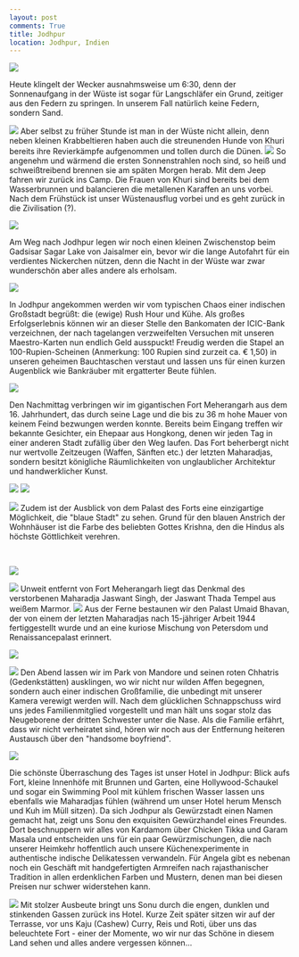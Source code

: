 ```yaml
---
layout: post
comments: True
title: Jodhpur
location: Jodhpur, Indien
---
```

<p>
<a href='http://whataboutas.data.s3.amazonaws.com/images/2015-04-13-jodhpur/DSC_1428.JPG' data-lightbox='Post' title='Sonnenaufgang über den Dünen'
><img class='img-wide' src='http://whataboutas.data.s3.amazonaws.com/images/2015-04-13-jodhpur/previews/DSC_1428.jpg' /></a>
</p>
<p>
Heute klingelt der Wecker ausnahmsweise um 6:30, denn der Sonnenaufgang in der Wüste ist sogar für Langschläfer ein Grund, zeitiger aus den Federn zu springen. In unserem Fall natürlich keine Federn, sondern Sand.
</p>
<!--more-->
<p>
<a href='http://whataboutas.data.s3.amazonaws.com/images/2015-04-13-jodhpur/DSC_1437.JPG' class='imageslink' data-lightbox='Post' title='Guten Morgen!'
><img class='links' src='http://whataboutas.data.s3.amazonaws.com/images/2015-04-13-jodhpur/thumbs/DSC_1437.JPG' /></a>
Aber selbst zu früher Stunde ist man in der Wüste nicht allein, denn neben kleinen Krabbeltieren haben auch die streunenden Hunde von Khuri bereits ihre Revierkämpfe aufgenommen und tollen durch die Dünen.
<a href='http://whataboutas.data.s3.amazonaws.com/images/2015-04-13-jodhpur/DSC_1448.JPG' class='imageslink' data-lightbox='Post' title='Morgenstimmung'
><img class='rechts' src='http://whataboutas.data.s3.amazonaws.com/images/2015-04-13-jodhpur/thumbs/DSC_1448.JPG' /></a>
So angenehm und wärmend die ersten Sonnenstrahlen noch sind, so heiß und schweißtreibend brennen sie am späten Morgen herab.
Mit dem Jeep fahren wir zurück ins Camp. Die Frauen von Khuri sind bereits bei dem Wasserbrunnen und balancieren die metallenen Karaffen an uns vorbei. Nach dem Frühstück ist unser Wüstenausflug vorbei und es geht zurück in die Zivilisation (?).
</p>
<p>
<a href='http://whataboutas.data.s3.amazonaws.com/images/2015-04-13-jodhpur/DSC_1478.JPG' data-lightbox='Post' title='Wasserbrunnen von Khuri'
><img class='img-wide' src='http://whataboutas.data.s3.amazonaws.com/images/2015-04-13-jodhpur/DSC_1478.JPG' /></a>
</p>
<p>
Am Weg nach Jodhpur legen wir noch einen kleinen Zwischenstop beim Gadsisar Sagar Lake von Jaisalmer ein, bevor wir die lange Autofahrt für ein verdientes Nickerchen nützen, denn die Nacht in der Wüste war zwar wunderschön aber alles andere als erholsam.
</p>
<p>
<a href='http://whataboutas.data.s3.amazonaws.com/images/2015-04-13-jodhpur/DSC_1513.JPG' data-lightbox='Post' title='Am Gadsisar Sagar Lake'
><img class='img-wide' src='http://whataboutas.data.s3.amazonaws.com/images/2015-04-13-jodhpur/DSC_1513.JPG' /></a>
</p>
<p>
In Jodhpur angekommen werden wir vom typischen Chaos einer indischen Großstadt begrüßt: die (ewige) Rush Hour und Kühe. Als großes Erfolgserlebnis können wir an dieser Stelle den Bankomaten der ICIC-Bank verzeichnen, der nach tagelangen verzweifelten Versuchen mit unseren Maestro-Karten nun endlich Geld ausspuckt! Freudig werden die Stapel an 100-Rupien-Scheinen (Anmerkung: 100 Rupien sind zurzeit ca. € 1,50) in unseren geheimen Bauchtaschen verstaut und lassen uns für einen kurzen Augenblick wie Bankräuber mit ergatterter Beute fühlen.
<p>
<a href='http://whataboutas.data.s3.amazonaws.com/images/2015-04-13-jodhpur/DSC_1528.JPG' data-lightbox='Post' title='Fort Meherangarh'
><img class='img-wide' src='http://whataboutas.data.s3.amazonaws.com/images/2015-04-13-jodhpur/DSC_1528.JPG' /></a>
</p>
<p>
Den Nachmittag verbringen wir im gigantischen Fort Meherangarh aus dem 16. Jahrhundert, das durch seine Lage und die bis zu 36 m hohe Mauer von keinem Feind bezwungen werden konnte. Bereits beim Eingang treffen wir bekannte Gesichter, ein Ehepaar aus Hongkong, denen wir jeden Tag in einer anderen Stadt zufällig über den Weg laufen.
Das Fort beherbergt nicht nur wertvolle Zeitzeugen (Waffen, Sänften etc.) der letzten Maharadjas, sondern besitzt königliche Räumlichkeiten von unglaublicher Architektur und handwerklicher Kunst.
</p>
<p>
<a href='http://whataboutas.data.s3.amazonaws.com/images/2015-04-13-jodhpur/DSC_1542.JPG' data-lightbox='Post' title='Im Fort'
><img class='img-wide' src='http://whataboutas.data.s3.amazonaws.com/images/2015-04-13-jodhpur/DSC_1542.JPG' /></a>
<a href='http://whataboutas.data.s3.amazonaws.com/images/2015-04-13-jodhpur/DSC_1562_rot.jpg' data-lightbox='Post' title='Schlafzimmer des Maharadjas'
><img class='img-wide' src='http://whataboutas.data.s3.amazonaws.com/images/2015-04-13-jodhpur/DSC_1562_rot.jpg' /></a>
</p>
<p>
<a href='http://whataboutas.data.s3.amazonaws.com/images/2015-04-13-jodhpur/DSC_1599.JPG' class='imageslink' data-lightbox='Post' title='Ausblick über die blauen Häuser von Jodhpur...'
><img class='rechts' src='http://whataboutas.data.s3.amazonaws.com/images/2015-04-13-jodhpur/thumbs/DSC_1599.JPG' /></a>
Zudem ist der Ausblick von dem Palast des Forts eine einzigartige Möglichkeit, die "blaue Stadt" zu sehen. Grund für den blauen Anstrich der Wohnhäuser ist die Farbe des beliebten Gottes Krishna, den die Hindus als höchste Göttlichkeit verehren.
</p>
<p>
</br>
</p>
<p>
<a href='http://whataboutas.data.s3.amazonaws.com/images/2015-04-13-jodhpur/DSC_1604.JPG' data-lightbox='Post' title='...welche vorwiegend von Brahmanen bewohnt werden.'
><img class='img-wide' src='http://whataboutas.data.s3.amazonaws.com/images/2015-04-13-jodhpur/DSC_1604.JPG' /></a>
</p>
<p>
<a href='http://whataboutas.data.s3.amazonaws.com/images/2015-04-13-jodhpur/DSC_1616.JPG' class='imageslink' data-lightbox='Post' title='Jaswant Thada Tempel'
><img class='links' src='http://whataboutas.data.s3.amazonaws.com/images/2015-04-13-jodhpur/thumbs/DSC_1616.JPG' /></a>
Unweit entfernt von Fort Meherangarh liegt das Denkmal des verstorbenen Maharadja Jaswant Singh, der Jaswant Thada Tempel aus weißem Marmor.
<a href='http://whataboutas.data.s3.amazonaws.com/images/2015-04-13-jodhpur/DSC_1555.JPG' class='imageslink' data-lightbox='Post' title='Umaid Bhavan'
><img class='rechts' src='http://whataboutas.data.s3.amazonaws.com/images/2015-04-13-jodhpur/thumbs/DSC_1555.JPG' /></a>
Aus der Ferne bestaunen wir den Palast Umaid Bhavan, der von einem der letzten Maharadjas nach 15-jähriger Arbeit 1944 fertiggestellt wurde und an eine kuriose Mischung von Petersdom und Renaissancepalast erinnert.
</p>
<p>
<a href='http://whataboutas.data.s3.amazonaws.com/images/2015-04-13-jodhpur/DSC_1622_rot.jpg' data-lightbox='Post' title='Park von Mandore'
><img class='img-wide' src='http://whataboutas.data.s3.amazonaws.com/images/2015-04-13-jodhpur/DSC_1622_rot.jpg' /></a>
</p>
<p>
<a href='http://whataboutas.data.s3.amazonaws.com/images/2015-04-13-jodhpur/DSC_1627.JPG' class='imageslink' data-lightbox='Post' title='Affige Stimmung im Park'
><img class='rechts' src='http://whataboutas.data.s3.amazonaws.com/images/2015-04-13-jodhpur/thumbs/DSC_1627.JPG' /></a>
Den Abend lassen wir im Park von Mandore und seinen roten Chhatris (Gedenkstätten) ausklingen, wo wir nicht nur wilden Affen begegnen, sondern auch einer indischen Großfamilie, die unbedingt mit unserer Kamera verewigt werden will.
Nach dem glücklichen Schnappschuss wird uns jedes Familienmitglied vorgestellt und man hält uns sogar stolz das Neugeborene der dritten Schwester unter die Nase. Als die Familie erfährt, dass wir nicht verheiratet sind, hören wir noch aus der Entfernung heiteren Austausch über den "handsome boyfriend".
</p>
<p>
<a href='http://whataboutas.data.s3.amazonaws.com/images/2015-04-13-jodhpur/DSC_1632.JPG' data-lightbox='Post' title='Indische Großfamilie'
><img class='img-wide' src='http://whataboutas.data.s3.amazonaws.com/images/2015-04-13-jodhpur/DSC_1632.JPG' /></a>
</p>
<p>
Die schönste Überraschung des Tages ist unser Hotel in Jodhpur: Blick aufs Fort, kleine Innenhöfe mit Brunnen und Garten, eine Hollywood-Schaukel und sogar ein Swimming Pool mit kühlem frischen Wasser lassen uns ebenfalls wie Maharadjas fühlen (während um unser Hotel herum Mensch und Kuh im Müll sitzen).
Da sich Jodhpur als Gewürzstadt einen Namen gemacht hat, zeigt uns Sonu den exquisiten Gewürzhandel eines Freundes. Dort beschnuppern wir alles von Kardamom über Chicken Tikka und Garam Masala und entscheiden uns für ein paar Gewürzmischungen, die nach unserer Heimkehr hoffentlich auch unsere Küchenexperimente in authentische indische Delikatessen verwandeln. Für Angela gibt es nebenan noch ein Geschäft mit handgefertigten Armreifen nach rajasthanischer Tradition in allen erdenklichen Farben und Mustern, denen man bei diesen Preisen nur schwer widerstehen kann.
</p>
<p>
<a href='http://whataboutas.data.s3.amazonaws.com/images/2015-04-13-jodhpur/DSC_1639.JPG' class='imageslink' data-lightbox='Post' title='Abendessen mit Blick auf Fort Meherangarh'
><img class='rechts' src='http://whataboutas.data.s3.amazonaws.com/images/2015-04-13-jodhpur/thumbs/DSC_1639.JPG' /></a>
Mit stolzer Ausbeute bringt uns Sonu durch die engen, dunklen und stinkenden Gassen zurück ins Hotel. 
Kurze Zeit später sitzen wir auf der Terrasse, vor uns Kaju (Cashew) Curry, Reis und Roti, über uns das beleuchtete Fort - einer der Momente, wo wir nur das Schöne in diesem Land sehen und alles andere vergessen können...
</p>